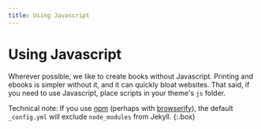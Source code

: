 ```yaml
---
title: Using Javascript
---
```


# Using Javascript

Wherever possible, we like to create books without Javascript. Printing and ebooks is simpler without it, and it can quickly bloat websites. That said, if you need to use Javascript, place scripts in your theme's `js` folder. 

Technical note: If you use [npm](https://www.npmjs.com) (perhaps with [browserify](http://browserify.org/)), the default `_config.yml` will exclude `node_modules` from Jekyll.
{:.box}
